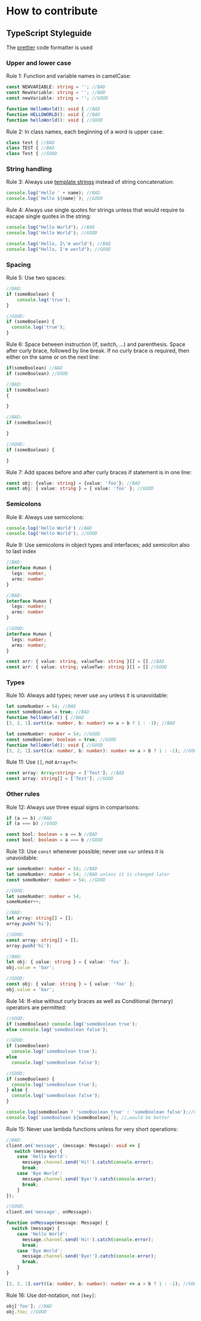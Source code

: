 
# How to contribute
## TypeScript Styleguide
The [prettier](https://prettier.io/) code formatter is used

### Upper and lower case
Rule 1: Function and variable names in camelCase:
```ts
const NEWVARIABLE: string = ''; //BAD
const NewVariable: string = ''; //BAD
const newVariable: string = ''; //GOOD

function HelloWorld(): void { //BAD
function HELLOWORLD(): void { //BAD
function helloWorld(): void { //GOOD
```
Rule 2: In class names, each beginning of a word is upper case:
```ts
class test { //BAD
class TEST { //BAD
class Test { //GOOD
```
### String handling
Rule 3: Always use [template strings](https://developer.mozilla.org/en-US/docs/Web/JavaScript/Reference/Template_literals) instead of string concatenation:
```ts
console.log('Hello ' + name); //BAD
console.log(`Hello ${name}`); //GOOD
```
Rule 4: Always use single quotes for strings unless that would require to escape single quotes in the string:
```ts
console.log("Hello World"); //BAD
console.log('Hello World'); //GOOD

console.log('Hello, I\'m world'); //BAD
console.log("Hello, I'm world"); //GOOD
```
### Spacing
Rule 5: Use two spaces:
```ts
//BAD:
if (someBoolean) {
    console.log('true'); 
}

//GOOD:
if (someBoolean) {
  console.log('true');
}
```
Rule 6: Space between instruction (if, switch, …) and parenthesis. Space after curly brace, followed by line break. If no curly brace is required, then either on the same or on the next line:
```ts
if(someBoolean) //BAD
if (someBoolean) //GOOD

//BAD:
if (someBoolean)
{

}

//BAD:
if (someBoolean){

}

//GOOD:
if (someBoolean) {

}
```
Rule 7: Add spaces before and after curly braces if statement is in one line:
```ts
const obj: {value: string} = {value: 'foo'}; //BAD
const obj: { value: string } = { value: 'foo' }; //GOOD
```
### Semicolons
Rule 8: Always use semicolons:
```ts
console.log('Hello World') //BAD
console.log('Hello World'); //GOOD
```
Rule 9: Use semicolons in object types and interfaces; add semicolon also to last index
```ts
//BAD:
interface Human {
  legs: number,
  arms: number
}

//BAD: 
interface Human {
  legs: number;
  arms: number
}

//GOOD:
interface Human {
  legs: number;
  arms: number;
}

const arr: { value: string, valueTwo: string }[] = [] //BAD
const arr: { value: string; valueTwo: string }[] = [] //GOOD
```
### Types
Rule 10: Always add types; never use `any` unless it is unavoidable:
```ts
let someNumber = 54; //BAD
const someBoolean = true; //BAD
function helloWorld() { //BAD
[3, 2, 1].sort((a: number, b: number) => a > b ? 1 : -1); //BAD

let someNumber: number = 54; //GOOD
const someBoolean: boolean = true; //GOOD
function helloWorld(): void { //GOOD
[3, 2, 1].sort((a: number, b: number): number => a > b ? 1 : -1); //GOOD
```
Rule 11: Use `[]`, not `Array<T>`:
```ts
const array: Array<string> = ['Test']; //BAD
const array: string[] = ['Test']; //GOOD
```
### Other rules
Rule 12: Always use three equal signs in comparisons:
```ts
if (a == b) //BAD
if (a === b) //GOOD

const bool: boolean = a == b //BAD
const bool: boolean = a === b //GOOD
```
Rule 13: Use `const` whenever possible; never use `var` unless it is unavoidable:
```ts
var someNumber: number = 54; //BAD
let someNumber: number = 54; //BAD unless it is changed later
const someNumber: number = 54; //GOOD

//GOOD:
let someNumber: number = 54;
someNumber++;

//BAD:
let array: string[] = [];
array.push('hi');

//GOOD:
const array: string[] = [];
array.push('hi');

//BAD:
let obj: { value: string } = { value: 'foo' };
obj.value = 'bar';

//GOOD:
const obj: { value: string } = { value: 'foo' };
obj.value = 'bar';
```
Rule 14: If-else without curly braces as well as Conditional (ternary) operators are permitted:
```ts
//GOOD:
if (someBoolean) console.log('someBoolean true');
else console.log('someBoolean false');

//GOOD:
if (someBoolean)
  console.log('someBoolean true');
else
  console.log('someBoolean false');

//GOOD:
if (someBoolean) {
  console.log('someBoolean true');
} else {
  console.log('someBoolean false');
}

console.log(someBoolean ? 'someBoolean true' : 'someBoolean false');//GOOD but in this case…
console.log(`someBoolean ${someBoolean}`); //…would be better
```
Rule 15: Never use lambda functions unless for very short operations:
```ts
//BAD:
client.on('message', (message: Message): void => {
   switch (message) {
    case 'Hello World':
      message.channel.send('Hi!').catch(console.error);
      break;
    case 'Bye World':
      message.channel.send('Bye!').catch(console.error);
      break;
    }
});

//GOOD:
client.on('message', onMessage);

function onMessage(message: Message) {
  switch (message) {
    case 'Hello World':
      message.channel.send('Hi!').catch(console.error);
      break;
    case 'Bye World':
      message.channel.send('Bye!').catch(console.error);
      break;
    }
}

[3, 2, 1].sort((a: number, b: number): number => a > b ? 1 : -1); //GOOD
```
Rule 16: Use dot-notation, not `[key]`:
```ts
obj['foo']; //BAD
obj.foo; //GOOD
```